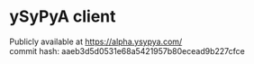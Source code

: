 # ySyPyA client

Publicly available at https://alpha.ysypya.com/  
commit hash: aaeb3d5d0531e68a5421957b80ecead9b227cfce